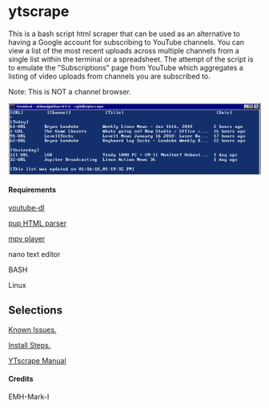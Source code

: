 # ytscrape

This is a bash script html scraper that can be used as an alternative to having a Google account for subscribing to YouTube channels. You can view a list of the most recent uploads across multiple channels from a single list within the terminal or a spreadsheet. The attempt of the script is to emulate the "Subscriptions" page from YouTube which aggregates a listing of video uploads from channels you are subscribed to.

Note: This is NOT a channel browser.

![](images/screenshot.png "screenshot")

#### Requirements

[youtube-dl](https://rg3.github.io/youtube-dl/)

[pup HTML parser](https://github.com/EricChiang/pup)

[mpv player](https://github.com/mpv-player/mpv/)

nano text editor

BASH

Linux

## Selections
[Known Issues.](KISSUES.md)

[Install Steps.](INSTALL.md)

[YTscrape Manual](MANUAL.md)

#### Credits

EMH-Mark-I
